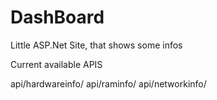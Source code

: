 # DashBoard
Little ASP.Net Site, that shows some infos

Current available APIS

api/hardwareinfo/
api/raminfo/
api/networkinfo/


